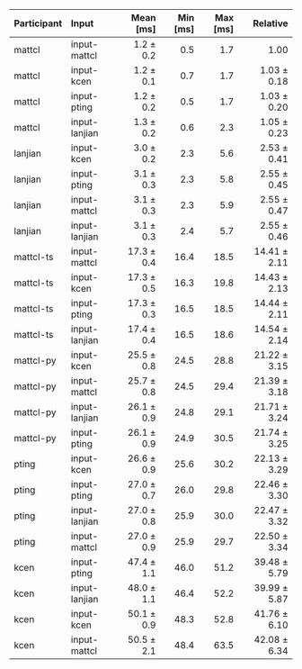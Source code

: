 | Participant | Input | Mean [ms] | Min [ms] | Max [ms] | Relative |
|:---|:---|---:|---:|---:|---:|
| mattcl | input-mattcl | 1.2 ± 0.2 | 0.5 | 1.7 | 1.00 |
| mattcl | input-kcen | 1.2 ± 0.1 | 0.7 | 1.7 | 1.03 ± 0.18 |
| mattcl | input-pting | 1.2 ± 0.2 | 0.5 | 1.7 | 1.03 ± 0.20 |
| mattcl | input-lanjian | 1.3 ± 0.2 | 0.6 | 2.3 | 1.05 ± 0.23 |
| lanjian | input-kcen | 3.0 ± 0.2 | 2.3 | 5.6 | 2.53 ± 0.41 |
| lanjian | input-pting | 3.1 ± 0.3 | 2.3 | 5.8 | 2.55 ± 0.45 |
| lanjian | input-mattcl | 3.1 ± 0.3 | 2.3 | 5.9 | 2.55 ± 0.47 |
| lanjian | input-lanjian | 3.1 ± 0.3 | 2.4 | 5.7 | 2.55 ± 0.46 |
| mattcl-ts | input-mattcl | 17.3 ± 0.4 | 16.4 | 18.5 | 14.41 ± 2.11 |
| mattcl-ts | input-kcen | 17.3 ± 0.5 | 16.3 | 19.8 | 14.43 ± 2.13 |
| mattcl-ts | input-pting | 17.3 ± 0.3 | 16.5 | 18.5 | 14.44 ± 2.11 |
| mattcl-ts | input-lanjian | 17.4 ± 0.4 | 16.5 | 18.6 | 14.54 ± 2.14 |
| mattcl-py | input-kcen | 25.5 ± 0.8 | 24.5 | 28.8 | 21.22 ± 3.15 |
| mattcl-py | input-mattcl | 25.7 ± 0.8 | 24.5 | 29.4 | 21.39 ± 3.18 |
| mattcl-py | input-lanjian | 26.1 ± 0.9 | 24.8 | 29.1 | 21.71 ± 3.24 |
| mattcl-py | input-pting | 26.1 ± 0.9 | 24.9 | 30.5 | 21.74 ± 3.25 |
| pting | input-kcen | 26.6 ± 0.9 | 25.6 | 30.2 | 22.13 ± 3.29 |
| pting | input-pting | 27.0 ± 0.7 | 26.0 | 29.8 | 22.46 ± 3.30 |
| pting | input-lanjian | 27.0 ± 0.8 | 25.9 | 30.0 | 22.47 ± 3.32 |
| pting | input-mattcl | 27.0 ± 0.9 | 25.9 | 29.7 | 22.50 ± 3.34 |
| kcen | input-pting | 47.4 ± 1.1 | 46.0 | 51.2 | 39.48 ± 5.79 |
| kcen | input-lanjian | 48.0 ± 1.1 | 46.4 | 52.2 | 39.99 ± 5.87 |
| kcen | input-kcen | 50.1 ± 0.9 | 48.3 | 52.8 | 41.76 ± 6.10 |
| kcen | input-mattcl | 50.5 ± 2.1 | 48.4 | 63.5 | 42.08 ± 6.34 |
